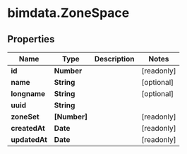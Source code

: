 # bimdata.ZoneSpace

## Properties

Name | Type | Description | Notes
------------ | ------------- | ------------- | -------------
**id** | **Number** |  | [readonly] 
**name** | **String** |  | [optional] 
**longname** | **String** |  | [optional] 
**uuid** | **String** |  | 
**zoneSet** | **[Number]** |  | [readonly] 
**createdAt** | **Date** |  | [readonly] 
**updatedAt** | **Date** |  | [readonly] 


